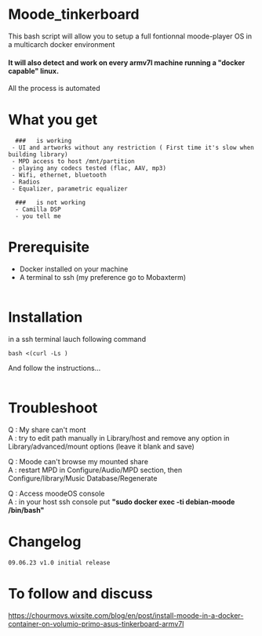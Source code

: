 # Moode_tinkerboard

This bash script will allow you to setup a full fontionnal moode-player OS in a multicarch docker environment

#### It will also detect and work on every armv7l machine running a "docker capable" linux.  

All the process is automated 
&nbsp;  &nbsp;  

# What you get 
```
  ###   is working
 - UI and artworks without any restriction ( First time it's slow when building library)
 - MPD access to host /mnt/partition
 - playing any codecs tested (flac, AAV, mp3)
 - Wifi, ethernet, bluetooth
 - Radios
 - Equalizer, parametric equalizer  
  
  ###   is not working
  - Camilla DSP
  - you tell me  
```
# Prerequisite

- Docker installed on your machine
- A terminal to ssh (my preference go to Mobaxterm)    
&nbsp;  &nbsp;  

# Installation

in a ssh terminal lauch following command
```
bash <(curl -Ls )

```

And follow the instructions...    
&nbsp;  &nbsp;  

# Troubleshoot

Q : My share can't mont &nbsp;  &nbsp;   
A : try to edit path manually in Library/host and remove any option in Library/advanced/mount options (leave it blank and save)

Q : Moode can't browse my mounted share  &nbsp; &nbsp;   
A : restart MPD in Configure/Audio/MPD section, then Configure/library/Music Database/Regenerate      

Q : Access moodeOS console   
A : in your host ssh console put <b>"sudo docker exec -ti debian-moode /bin/bash"</b>   

# Changelog
```
09.06.23 v1.0 initial release

```            
    

# To follow and discuss

https://chourmovs.wixsite.com/blog/en/post/install-moode-in-a-docker-container-on-volumio-primo-asus-tinkerboard-armv7l


